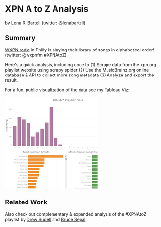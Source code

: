 # XPN A to Z Analysis
by Lena R. Bartell (twitter: @lenabartell)

## Summary

[WXPN radio](http://xpn.org/music-artist/xpn-a-z) in Philly is playing their library of songs in alphabetical order! (twitter: @wxpnfm #XPNAtoZ)

Here's a quick analysis, including code to
(1) Scrape data from the xpn.org playlist website using scrapy spider
(2) Use the MusicBrainz.org online database & API to collect more song metadata
(3) Analyze and export the result.

For a fun, public visualization of the data see my Tableau Viz: 

[![Tableau Viz Link](xpnatoz.jpg)](https://public.tableau.com/views/XPN_AtoZ/XPNA-ZPlaylistData?:embed=y&:display_count=yes)

## Related Work

Also check out complementary & expanded analysis of the #XPNAtoZ playlist by [Drew Sudell](https://github.com/asudell/a2z) and [Bruce Segal](https://twitter.com/besegal)